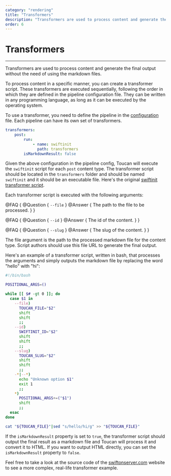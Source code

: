 ```yaml
---
category: "rendering"
title: "Transformers"
description: "Transformers are used to process content and generate the final output"
order: 6
---
```


# Transformers
---

Transformers are used to process content and generate the final output without the need of using the markdown files.

To process content in a specific manner, you can create a transformer script. These transformers are executed sequentially, following the order in which they are defined in the pipeline configuration file. They can be written in any programming language, as long as it can be executed by the operating system.

To use a transformer, you need to define the pipeline in the [configuration](/docs/rendering/pipelines/) file. Each pipeline can have its own set of transformers.

```yaml
transformers:
    post:
        run:
            - name: swiftinit
              path: transformers
        isMarkdownResult: false
```

Given the above configuration in the pipeline config, Toucan will execute the `swiftinit` script for each `post` content type. The transformer script should be located in the `transformers` folder and should be named `swiftinit` and it should be an executable file. Here's the original [swiftinit transformer script](https://github.com/swift-on-server/site/blob/main/transformers/swiftinit).

Each transformer script is executed with the following arguments:

@FAQ {
    @Question {
        `--file`
    }
    @Answer {
        The path to the file to be processed.
    }
}

@FAQ {
    @Question {
        `--id`
    }
    @Answer {
        The id of the content.
    }
}

@FAQ {
    @Question {
        `--slug`
    }
    @Answer {
        The slug of the content.
    }
}

The file argument is the path to the processed markdown file for the content type. Script authors should use this file URL to generate the final output.

Here's an example of a transformer script, written in bash, that processes the arguments and simply outputs the markdown file by replacing the word "hello" with "hi":

```bash
#!/bin/bash

POSITIONAL_ARGS=()

while [[ $# -gt 0 ]]; do
  case $1 in
    --file)
      TOUCAN_FILE="$2"
      shift
      shift
      ;;
    --id)
      SWIFTINIT_ID="$2"
      shift
      shift
      ;;
    --slug)
      TOUCAN_SLUG="$2"
      shift
      shift
      ;;
    -*|--*)
      echo "Unknown option $1"
      exit 1
      ;;
    *)
      POSITIONAL_ARGS+=("$1")
      shift
      ;;
  esac
done

cat "${TOUCAN_FILE}"|sed "s/hello/hi/g" >> "${TOUCAN_FILE}"
```

If the `isMarkdownResult` property is set to `true`, the transformer script should output the final result as a markdown file and Toucan will process it and convert it to HTML. If you want to output HTML directly, you can set the `isMarkdownResult` property to `false`.

Feel free to take a look at the source code of the [swiftonserver.com](https://github.com/swift-on-server/site) website to see a more complex, real-life transformer example.
